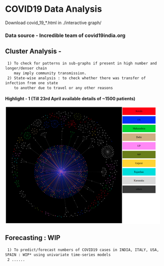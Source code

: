 # COVID19 Data Analysis
Download covid_19_*.html in ./interactive graph/
### Data source - Incredible team of covid19india.org
## Cluster Analysis - 
     1) To check for patterns in sub-graphs if present in high number and longer/denser chain 
        may imply community transmission.
     2) State-wise analysis : to check whether there was transfer of infection from one state 
        to another due to travel or any other reasons
 #### Highlight - 1 (Till 23rd April available details of ~1500 patients)
 ![State-wise analysis India](https://github.com/akjayant/COVID19-Data-Analysis/blob/master/images/top_8.png)
        
## Forecasting : WIP
     1) To predict/forecast numbers of COVID19 cases in INDIA, ITALY, USA, SPAIN : WIP* using univariate time-series models
     2 ......

